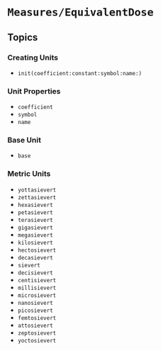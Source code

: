 # ``Measures/EquivalentDose``

## Topics

### Creating Units

- ``init(coefficient:constant:symbol:name:)``

### Unit Properties

- ``coefficient``
- ``symbol``
- ``name``

### Base Unit

- ``base``

### Metric Units

- ``yottasievert``
- ``zettasievert``
- ``hexasievert``
- ``petasievert``
- ``terasievert``
- ``gigasievert``
- ``megasievert``
- ``kilosievert``
- ``hectosievert``
- ``decasievert``
- ``sievert``
- ``decisievert``
- ``centisievert``
- ``millisievert``
- ``microsievert``
- ``nanosievert``
- ``picosievert``
- ``femtosievert``
- ``attosievert``
- ``zeptosievert``
- ``yoctosievert``
